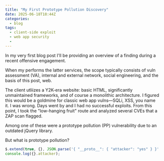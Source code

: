 ```yaml
---
title: "My First Prototype Pollution Discovery"
date: 2025-06-18T18:44Z
categories:
  - blog
tags:
  - client-side exploit
  - web app security
  - 
---
```


In my very first blog post I'll be providing an overview of a finding during a recent offensive engagement. 

When my performs the latter services, the scope typically consists of vuln assessment (VA), internal and external network, social engineering, and the basis of this post, web. 

The client utliizes a Y2K-era website: basic HTML, significantly unmaintained frameworks, and of course a monolithic architecture. I figured this would be a goldmine for classic web app vulns—SQLi, XSS, you name it. I was wrong. Days went by and I had no successful exploits. From this point, I took the "low-hanging fruit" route and analyzed several CVEs that a ZAP scan flagged.

Among one of these were a prototype pollution (PP) vulnerability due to an outdated jQuery library. 

But what is prototype pollution?


```javascript
$.extend(true, {}, JSON.parse('{ "__proto__": { "attacker": "yes" } }' )); 
console.log({}.attacker);
```
